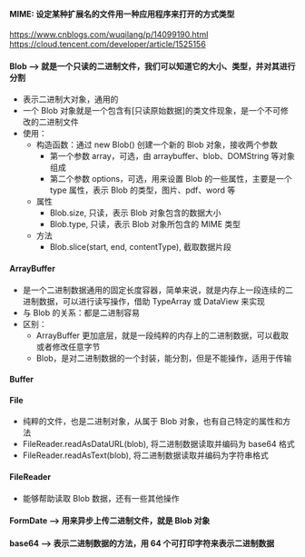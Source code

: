 #### MIME: 设定某种扩展名的文件用一种应用程序来打开的方式类型

https://www.cnblogs.com/wuqilang/p/14099190.html
https://cloud.tencent.com/developer/article/1525156

#### Blob --> 就是一个只读的二进制文件，我们可以知道它的大小、类型，并对其进行分割

- 表示二进制大对象，通用的
- 一个 Blob 对象就是一个包含有[只读原始数据]的类文件现象，是一个不可修改的二进制文件
- 使用：
  - 构造函数：通过 new Blob() 创建一个新的 Blob 对象，接收两个参数
    - 第一个参数 array，可选，由 arraybuffer、blob、DOMString 等对象组成
    - 第二个参数 options，可选，用来设置 Blob 的一些属性，主要是一个 type 属性，表示 Blob 的类型，图片、pdf、word 等
  - 属性
    - Blob.size, 只读，表示 Blob 对象包含的数据大小
    - Blob.type, 只读，表示 Blob 对象所包含的 MIME 类型
  - 方法
    - Blob.slice(start, end, contentType), 截取数据片段

#### ArrayBuffer

- 是一个二进制数据通用的固定长度容器，简单来说，就是内存上一段连续的二进制数据，可以进行读写操作，借助 TypeArray 或 DataView 来实现
- 与 Blob 的关系：都是二进制容易
- 区别：
  - ArrayBuffer 更加底层，就是一段纯粹的内存上的二进制数据，可以截取或者修改任意字节
  - Blob，是对二进制数据的一个封装，能分割，但是不能操作，适用于传输

#### Buffer

#### File

- 纯粹的文件，也是二进制对象，从属于 Blob 对象，也有自己特定的属性和方法
- FileReader.readAsDataURL(blob), 将二进制数据读取并编码为 base64 格式
- FileReader.readAsText(blob), 将二进制数据读取并编码为字符串格式

#### FileReader

- 能够帮助读取 Blob 数据，还有一些其他操作

#### FormDate --> 用来异步上传二进制文件，就是 Blob 对象

#### base64 --> 表示二进制数据的方法，用 64 个可打印字符来表示二进制数据
